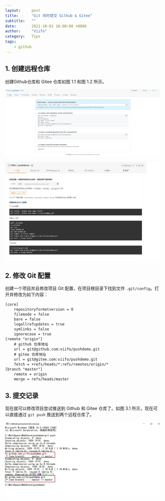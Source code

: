 ```yaml
---
layout:     post
title:      "Git 同时提交 Github & Gitee"
subtitle:   ""
date:       2021-10-01 18:00:00 +0800
author:     "Viifo"
category:   Tips
tags:
    - github
---
```



## 1. 创建远程仓库

创建Github仓库和 Gitee 仓库如图 1.1 和图 1.2 所示。

![图 1.1](/resource/images/tips/git/push2repo_1_1.jpg)

![图 1.2](/resource/images/tips/git/push2repo_1_2.jpg)



## 2. 修改 Git 配置

创建一个项目并且修改项目 Git 配置，在项目根目录下找到文件 `.git/config`。打开并修改为如下内容：

```shell
[core]
    repositoryformatversion = 0
    filemode = false
    bare = false
    logallrefupdates = true
    symlinks = false
    ignorecase = true
[remote "origin"]
    # github 仓库地址
    url = git@github.com:viifo/pushdemo.git
    # gitee 仓库地址
    url = git@gitee.com:viifo/pushdemo.git
    fetch = +refs/heads/*:refs/remotes/origin/*
[branch "master"]
    remote = origin
    merge = refs/heads/master
```



## 3. 提交记录

现在就可以修改项目尝试推送到 Github 和 Gitee 仓库了。如图 3.1 所示，现在可以直接通过 `git push` 推送到两个远程仓库了。

![图 3.1](/resource/images/tips/git/push2repo_3_1.jpg)

